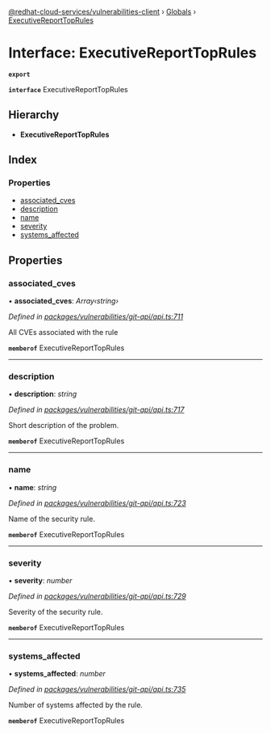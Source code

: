 [@redhat-cloud-services/vulnerabilities-client](../README.md) › [Globals](../globals.md) › [ExecutiveReportTopRules](executivereporttoprules.md)

# Interface: ExecutiveReportTopRules

**`export`** 

**`interface`** ExecutiveReportTopRules

## Hierarchy

* **ExecutiveReportTopRules**

## Index

### Properties

* [associated_cves](executivereporttoprules.md#associated_cves)
* [description](executivereporttoprules.md#description)
* [name](executivereporttoprules.md#name)
* [severity](executivereporttoprules.md#severity)
* [systems_affected](executivereporttoprules.md#systems_affected)

## Properties

###  associated_cves

• **associated_cves**: *Array‹string›*

*Defined in [packages/vulnerabilities/git-api/api.ts:711](https://github.com/RedHatInsights/javascript-clients/blob/master/packages/vulnerabilities/git-api/api.ts#L711)*

All CVEs associated with the rule

**`memberof`** ExecutiveReportTopRules

___

###  description

• **description**: *string*

*Defined in [packages/vulnerabilities/git-api/api.ts:717](https://github.com/RedHatInsights/javascript-clients/blob/master/packages/vulnerabilities/git-api/api.ts#L717)*

Short description of the problem.

**`memberof`** ExecutiveReportTopRules

___

###  name

• **name**: *string*

*Defined in [packages/vulnerabilities/git-api/api.ts:723](https://github.com/RedHatInsights/javascript-clients/blob/master/packages/vulnerabilities/git-api/api.ts#L723)*

Name of the security rule.

**`memberof`** ExecutiveReportTopRules

___

###  severity

• **severity**: *number*

*Defined in [packages/vulnerabilities/git-api/api.ts:729](https://github.com/RedHatInsights/javascript-clients/blob/master/packages/vulnerabilities/git-api/api.ts#L729)*

Severity of the security rule.

**`memberof`** ExecutiveReportTopRules

___

###  systems_affected

• **systems_affected**: *number*

*Defined in [packages/vulnerabilities/git-api/api.ts:735](https://github.com/RedHatInsights/javascript-clients/blob/master/packages/vulnerabilities/git-api/api.ts#L735)*

Number of systems affected by the rule.

**`memberof`** ExecutiveReportTopRules
